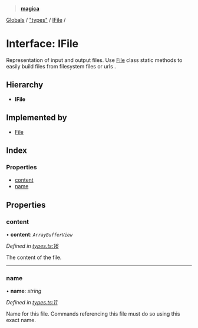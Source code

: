 > **[magica](../README.md)**

[Globals](../README.md) / ["types"](../modules/_types_.md) / [IFile](_types_.ifile.md) /

# Interface: IFile

Representation of input and output files. Use [File](../classes/_file_file_.file.md) class static methods to easily build files from
filesystem files or urls .

## Hierarchy

* **IFile**

## Implemented by

* [File](../classes/_file_file_.file.md)

## Index

### Properties

* [content](_types_.ifile.md#content)
* [name](_types_.ifile.md#name)

## Properties

###  content

• **content**: *`ArrayBufferView`*

*Defined in [types.ts:16](https://github.com/cancerberoSgx/magica/blob/48e3aa5/src/types.ts#L16)*

The content of the file.

___

###  name

• **name**: *string*

*Defined in [types.ts:11](https://github.com/cancerberoSgx/magica/blob/48e3aa5/src/types.ts#L11)*

Name for this file. Commands referencing this file must do so using this exact name.